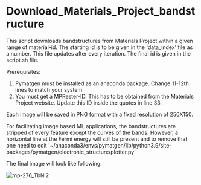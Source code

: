 # Download_Materials_Project_bandstructure

This script downloads bandstructures from Materials Project within a given range of material-id. The starting id is to be given in the 'data_index' file as a number. This file updates after every iteration. The final id is given in the script.sh file. 

Prerequisites:
1. Pymatgen must be installed as an anaconda package. Change 11-12th lines to match your system. 
2. You must get a MPRester-ID. This has to be obtained from the Materials Project website. Update this ID inside the quotes in line 33.

Each image will be saved in PNG format with a fixed resolution of 250X150. 

For facilitating image based ML applications, the bandstructures are stripped of every feature except the curves of the bands. However, a horizontal line at the Fermi energy will still be present and to remove that one need to edit '~/anaconda3/envs/pymatgen/lib/python3.9/site-packages/pymatgen/electronic_structure/plotter.py'

The final image will look like following:

![mp-276_TbNi2](https://user-images.githubusercontent.com/106304435/170889297-561121ec-f055-4e4b-96aa-f037194d18af.png)
